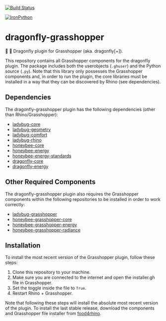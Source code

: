 [![Build Status](https://travis-ci.org/ladybug-tools/dragonfly-grasshopper.svg?branch=master)](https://travis-ci.org/ladybug-tools/dragonfly-grasshopper)

[![IronPython](https://img.shields.io/badge/ironpython-2.7-red.svg)](https://github.com/IronLanguages/ironpython2/releases/tag/ipy-2.7.8/)

# dragonfly-grasshopper

:dragon: :green_book: Dragonfly plugin for Grasshopper (aka. dragonfly[+]).

This repository contains all Grasshopper components for the dragonfly plugin.
The package includes both the userobjects (`.ghuser`) and the Python source (`.py`).
Note that this library only possesses the Grasshopper components and, in order to
run the plugin, the core libraries must be installed in a way that they can be
discovered by Rhino (see dependencies).

## Dependencies

The dragonfly-grasshopper plugin has the following dependencies (other than Rhino/Grasshopper):

* [ladybug-core](https://github.com/ladybug-tools/ladybug)
* [ladybug-geometry](https://github.com/ladybug-tools/ladybug-geometry)
* [ladybug-comfort](https://github.com/ladybug-tools/ladybug-comfort)
* [ladybug-rhino](https://github.com/ladybug-tools/ladybug-rhino)
* [honeybee-core](https://github.com/ladybug-tools/honeybee-core)
* [honeybee-energy](https://github.com/ladybug-tools/honeybee-energy)
* [honeybee-energy-standards](https://github.com/ladybug-tools/honeybee-energy-standards)
* [dragonfly-core](https://github.com/ladybug-tools/dragonfly-core)
* [dragonfly-energy](https://github.com/ladybug-tools/dragonfly-energy)

## Other Required Components

The dragonfly-grasshopper plugin also requires the Grasshopper components within the
following repositories to be installed in order to work correctly:

* [ladybug-grasshopper](https://github.com/ladybug-tools/ladybug-grasshopper)
* [honeybee-grasshopper-core](https://github.com/ladybug-tools/honeybee-grasshopper-core)
* [honeybee-grasshopper-energy](https://github.com/ladybug-tools/honeybee-grasshopper-energy)
* [honeybee-grasshopper-radiance](https://github.com/ladybug-tools/honeybee-grasshopper-radiance)

## Installation

To install the most recent version of the Grasshopper plugin, follow these steps:

1. Clone this repository to your machine.
2. Make sure you are connected to the internet and open the installer.gh file in Grasshopper.
3. Set the toggle inside the file to `True`.
4. Restart Rhino + Grasshopper.

Note that following these steps will install the absolute most recent version of
the plugin. To install the last stable release, download the components and Grasshopper
file installer from [food4rhino](https://www.food4rhino.com/app/ladybug-tools).
